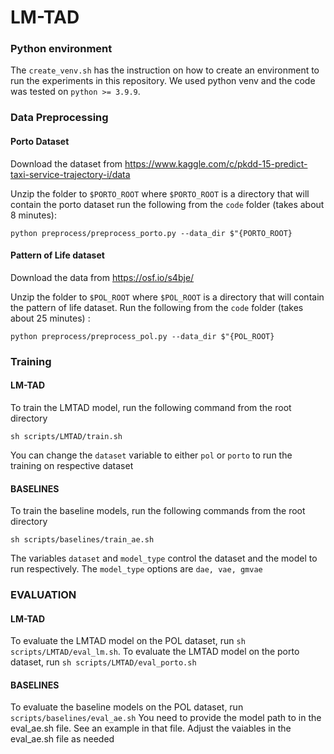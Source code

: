# LM-TAD

### Python environment
The ```create_venv.sh``` has the instruction on how to create an environment to run the experiments in this repository. 
We used python venv and the code was tested on ```python >= 3.9.9```.

### Data Preprocessing

#### Porto Dataset
Download the dataset from https://www.kaggle.com/c/pkdd-15-predict-taxi-service-trajectory-i/data

Unzip the folder to ```$PORTO_ROOT``` where ```$PORTO_ROOT```  is a directory that will contain the porto dataset
run the following from the ```code``` folder (takes about 8 minutes):
```
python preprocess/preprocess_porto.py --data_dir $"{PORTO_ROOT} 
```

#### Pattern of Life dataset

Download the data from https://osf.io/s4bje/

Unzip the folder to ```$POL_ROOT``` where ```$POL_ROOT```  is a directory that will contain the pattern of life dataset.
Run the following from the ```code``` folder (takes about 25 minutes) :
```
python preprocess/preprocess_pol.py --data_dir $"{POL_ROOT} 
```

### Training

#### LM-TAD
To train the LMTAD model, run the following command from the root directory
```
sh scripts/LMTAD/train.sh
```
You can change the ```dataset``` variable to either ```pol``` or ```porto``` to run the training on respective dataset

#### BASELINES
To train the baseline models, run the following commands from the root directory
```
sh scripts/baselines/train_ae.sh
```
The variables ```dataset``` and ```model_type``` control the dataset and the model to run respectively. The ```model_type``` options are ```dae, vae, gmvae```

### EVALUATION

#### LM-TAD
To evaluate the LMTAD model on the POL dataset, run ```sh scripts/LMTAD/eval_lm.sh```.
To evaluate the LMTAD model on the porto dataset, run ```sh scripts/LMTAD/eval_porto.sh```

#### BASELINES
To evaluate the baseline models on the POL dataset, run ```scripts/baselines/eval_ae.sh```
You need to provide the model path to in the eval_ae.sh file. See an example in that file. 
Adjust the vaiables in the eval_ae.sh file as needed